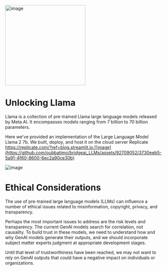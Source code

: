 <img width="258" alt="image" src="https://github.com/oubbatimo/bridgeai_LLMs/assets/92709052/82b3e818-d545-46e5-8eb8-b328bf73b65f">

# Unlocking Llama
Llama is a collection of pre-trained Llama large language models released by Meta AI.  It encompasses models ranging from 7 billion to 70 billion parameters.

Here we've provided an implementation of the Large Language Model Llama 2 7b. We built, deploy, and host it on the cloud server Replicate https://replicate.com/?ref=blog.streamlit.io.![image](https://github.com/oubbatimo/bridgeai_LLMs/assets/92709052/3730eeb5-5a91-4f60-8600-6ec2a90ce30b)

![image](https://github.com/oubbatimo/bridgeai_LLMs/assets/92709052/65eba1db-34d1-4239-990b-33f5930f46df)


# Ethical Considerations
The use of pre-trained large language models (LLMs) can influence a number of ethical issues related to misinformation, copyright, privacy, and transparency.

Perhaps the most important issues to address are the risk levels and transparency. The current GenAI models search for correlation, not causality. To build trust in these models, we need to understand how and why GenAI models generate
their outputs, and we should incorporate subject matter experts judgment at appropriate development stages.

Until that level of trustworthiness have been reached, we may not want to rely on GenAI outputs that could have a negative impact on individuals or organizations.

